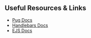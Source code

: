 ## Useful Resources & Links

- [Pug Docs](https://pugjs.org/api/getting-started.html)
- [Handlebars Docs](https://handlebarsjs.com/)
- [EJS Docs](http://ejs.co/#docs)
